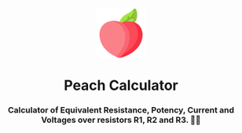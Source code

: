 <p align="center">
  <img align="center" width="100px" height="100px" src="src/logo.png" alt="Bot Picture">
  <h1 align="center">Peach Calculator<h3 align="center">Calculator of Equivalent Resistance, Potency, Current and Voltages over resistors R1, R2 and R3. 👨‍💻</h3>
</p>

